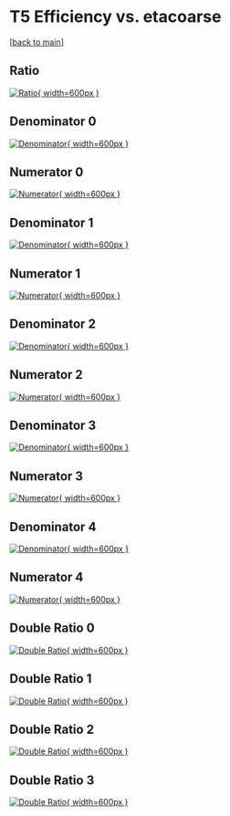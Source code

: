 # T5 Efficiency vs. etacoarse

[[back to main](./)]



## Ratio

[![Ratio](../mtv/var/T5_base_13_-1_eff_etacoarse.png){ width=600px }](../mtv/var/T5_base_13_-1_eff_etacoarse.pdf)

## Denominator 0

[![Denominator](../mtv/den/T5_base_13_-1_eff_etacoarse_den0.png){ width=600px }](../mtv/den/T5_base_13_-1_eff_etacoarse_den0.pdf)

## Numerator 0

[![Numerator](../mtv/num/T5_base_13_-1_eff_etacoarse_num0.png){ width=600px }](../mtv/num/T5_base_13_-1_eff_etacoarse_num0.pdf)

## Denominator 1

[![Denominator](../mtv/den/T5_base_13_-1_eff_etacoarse_den1.png){ width=600px }](../mtv/den/T5_base_13_-1_eff_etacoarse_den1.pdf)

## Numerator 1

[![Numerator](../mtv/num/T5_base_13_-1_eff_etacoarse_num1.png){ width=600px }](../mtv/num/T5_base_13_-1_eff_etacoarse_num1.pdf)

## Denominator 2

[![Denominator](../mtv/den/T5_base_13_-1_eff_etacoarse_den2.png){ width=600px }](../mtv/den/T5_base_13_-1_eff_etacoarse_den2.pdf)

## Numerator 2

[![Numerator](../mtv/num/T5_base_13_-1_eff_etacoarse_num2.png){ width=600px }](../mtv/num/T5_base_13_-1_eff_etacoarse_num2.pdf)

## Denominator 3

[![Denominator](../mtv/den/T5_base_13_-1_eff_etacoarse_den3.png){ width=600px }](../mtv/den/T5_base_13_-1_eff_etacoarse_den3.pdf)

## Numerator 3

[![Numerator](../mtv/num/T5_base_13_-1_eff_etacoarse_num3.png){ width=600px }](../mtv/num/T5_base_13_-1_eff_etacoarse_num3.pdf)

## Denominator 4

[![Denominator](../mtv/den/T5_base_13_-1_eff_etacoarse_den4.png){ width=600px }](../mtv/den/T5_base_13_-1_eff_etacoarse_den4.pdf)

## Numerator 4

[![Numerator](../mtv/num/T5_base_13_-1_eff_etacoarse_num4.png){ width=600px }](../mtv/num/T5_base_13_-1_eff_etacoarse_num4.pdf)

## Double Ratio 0

[![Double Ratio](../mtv/ratio/T5_base_13_-1_eff_etacoarse_ratio0.png){ width=600px }](../mtv/ratio/T5_base_13_-1_eff_etacoarse_ratio0.pdf)

## Double Ratio 1

[![Double Ratio](../mtv/ratio/T5_base_13_-1_eff_etacoarse_ratio1.png){ width=600px }](../mtv/ratio/T5_base_13_-1_eff_etacoarse_ratio1.pdf)

## Double Ratio 2

[![Double Ratio](../mtv/ratio/T5_base_13_-1_eff_etacoarse_ratio2.png){ width=600px }](../mtv/ratio/T5_base_13_-1_eff_etacoarse_ratio2.pdf)

## Double Ratio 3

[![Double Ratio](../mtv/ratio/T5_base_13_-1_eff_etacoarse_ratio3.png){ width=600px }](../mtv/ratio/T5_base_13_-1_eff_etacoarse_ratio3.pdf)

